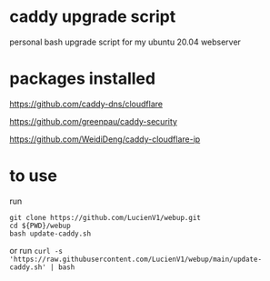 # caddy upgrade script
personal bash upgrade script for my ubuntu 20.04 webserver

# packages installed

https://github.com/caddy-dns/cloudflare

https://github.com/greenpau/caddy-security

https://github.com/WeidiDeng/caddy-cloudflare-ip

# to use
run
```
git clone https://github.com/LucienV1/webup.git
cd ${PWD}/webup
bash update-caddy.sh
```

or run `curl -s 'https://raw.githubusercontent.com/LucienV1/webup/main/update-caddy.sh' | bash`
